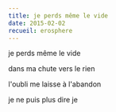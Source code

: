 ```yaml
---
title: je perds même le vide
date: 2015-02-02
recueil: erosphere
---
```


je perds même le vide

dans ma chute vers le rien

l'oubli me laisse à l'abandon

je ne puis plus dire je
